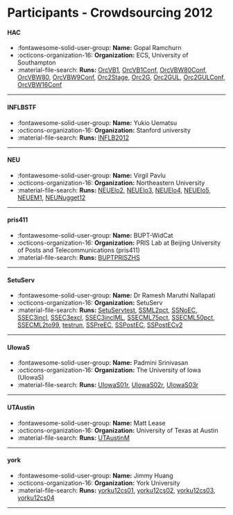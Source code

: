 # Participants - Crowdsourcing 2012 

#### HAC
 - :fontawesome-solid-user-group: **Name:** Gopal Ramchurn
 - :octicons-organization-16: **Organization:** ECS, University of Southampton
 - :material-file-search: **Runs:** [OrcVB1](./runs.md#orcvb1), [OrcVB1Conf](./runs.md#orcvb1conf), [OrcVBW80Conf](./runs.md#orcvbw80conf), [OrcVBW80](./runs.md#orcvbw80), [OrcVBW9Conf](./runs.md#orcvbw9conf), [Orc2Stage](./runs.md#orc2stage), [Orc2G](./runs.md#orc2g), [Orc2GUL](./runs.md#orc2gul), [Orc2GULConf](./runs.md#orc2gulconf), [OrcVBW16Conf](./runs.md#orcvbw16conf) 

---
#### INFLBSTF
 - :fontawesome-solid-user-group: **Name:** Yukio Uematsu
 - :octicons-organization-16: **Organization:** Stanford university
 - :material-file-search: **Runs:** [INFLB2012](./runs.md#inflb2012) 

---
#### NEU
 - :fontawesome-solid-user-group: **Name:** Virgil Pavlu
 - :octicons-organization-16: **Organization:** Northeastern University
 - :material-file-search: **Runs:** [NEUElo2](./runs.md#neuelo2), [NEUElo3](./runs.md#neuelo3), [NEUElo4](./runs.md#neuelo4), [NEUElo5](./runs.md#neuelo5), [NEUEM1](./runs.md#neuem1), [NEUNugget12](./runs.md#neunugget12) 

---
#### pris411
 - :fontawesome-solid-user-group: **Name:** BUPT-WidCat
 - :octicons-organization-16: **Organization:** PRIS Lab at Beijing University of Posts and Telecommunications (pris411)
 - :material-file-search: **Runs:** [BUPTPRISZHS](./runs.md#buptpriszhs) 

---
#### SetuServ
 - :fontawesome-solid-user-group: **Name:** Dr Ramesh Maruthi Nallapati
 - :octicons-organization-16: **Organization:** SetuServ
 - :material-file-search: **Runs:** [SetuServtest](./runs.md#setuservtest), [SSML2pct](./runs.md#ssml2pct), [SSNoEC](./runs.md#ssnoec), [SSEC3incl](./runs.md#ssec3incl), [SSEC3excl](./runs.md#ssec3excl), [SSEC3inclML](./runs.md#ssec3inclml), [SSECML75pct](./runs.md#ssecml75pct), [SSECML50pct](./runs.md#ssecml50pct), [SSECML2to99](./runs.md#ssecml2to99), [testrun](./runs.md#testrun), [SSPreEC](./runs.md#sspreec), [SSPostEC](./runs.md#sspostec), [SSPostECv2](./runs.md#sspostecv2) 

---
#### UIowaS
 - :fontawesome-solid-user-group: **Name:** Padmini Srinivasan
 - :octicons-organization-16: **Organization:** The University of Iowa (UIowaS)
 - :material-file-search: **Runs:** [UIowaS01r](./runs.md#uiowas01r), [UIowaS02r](./runs.md#uiowas02r), [UIowaS03r](./runs.md#uiowas03r) 

---
#### UTAustin
 - :fontawesome-solid-user-group: **Name:** Matt Lease
 - :octicons-organization-16: **Organization:** University of Texas at Austin
 - :material-file-search: **Runs:** [UTAustinM](./runs.md#utaustinm) 

---
#### york
 - :fontawesome-solid-user-group: **Name:** Jimmy Huang
 - :octicons-organization-16: **Organization:** York University
 - :material-file-search: **Runs:** [yorku12cs01](./runs.md#yorku12cs01), [yorku12cs02](./runs.md#yorku12cs02), [yorku12cs03](./runs.md#yorku12cs03), [yorku12cs04](./runs.md#yorku12cs04) 

---
